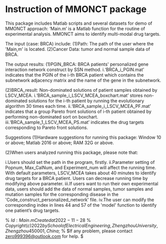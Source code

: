 # Instruction of MMONCT package
This package includes Matlab scripts and several datasets for demo of MMONCT approach:
‘Main.m’ is a Matlab function for the routine of experimental analysis. MMONCT aims to identify multi-modal drug targets. 

The input (case: BRCA) include:
(1)Path: The path of the user where the 'Main,m' is located.
(2)Cancer Data: tumor and normal sample data of BRCA.

The output results:
(1)PGIN_BRCA: BRCA patients' personalized gene interaction network construct by SSN method.
i.‘BRCA_i_PGIN.mat’ indicates that the PGIN of the i-th BRCA patient which contains the subnetwork adjacency matrix and the name of the gene in the subnetwork.

(2)BRCA_result: Non-dominated solutions of patient samples obtained by LSCV_MCEA.
i.‘BRCA_sample_i_LSCV_MCEA_boxchart.mat’ stores non-dominated solutions for the i-th patient by running the evolutionary algorithm 30 times each time.
ii.‘BRCA_sample_i_LSCV_MCEA_PF.mat’ indicates that a group Pareto front solutions of i-th patient obtained by performing non-dominated sort on boxchart.
iii.‘BRCA_sample_1_LSCV_MCEA_PS.mat’ indicates the drug targets corresponding to Pareto front solutions.

Suggestions
(1)Hardware suggestions for running this package: Window 10 or above; Matlab 2016 or above; RAM 32G or above.

(2)When users analyzed running this package, please note that:

i.Users should set the path in the program, firstly.
ii.Parameter setting of Popnum, Max_CalNum, and Experiment_num will affect the running time. With default parameters, LSCV_MCEA takes about 40 minutes to identify drug targets for a BRCA patient. Users can decrease running time by modifying above parameter.
iii.If users want to run their own experimental data, users should add the data of normal samples, tumor samples and mutation samples for the corresponding disease in the 'Code_construct_personalized_network' file.
iv.The user can modify the corresponding index in lines 44 and 57 of the 'model' function to identify one patient’s drug targets.

%    $Id: Main.m Created at 2022-11-28$ 
%   $Copyright (c) 2022 by School of Electrical Engineering, Zhengzhou University, Zhengzhou 450001, China$; 
%    $If any problem, please contact zero999396@outlook.com for help. $
